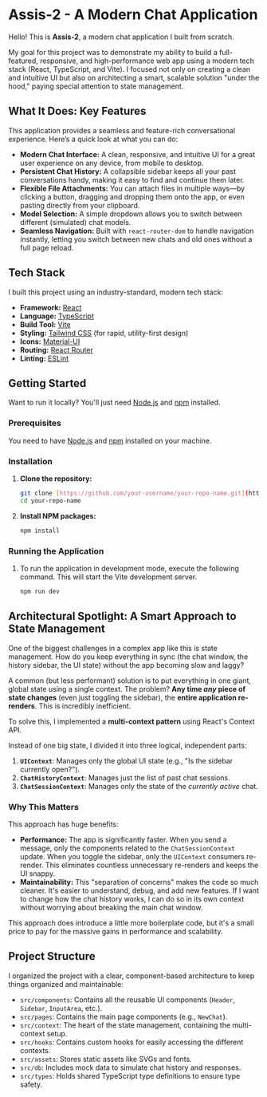 # Assis-2 - A Modern Chat Application

Hello! This is **Assis-2**, a modern chat application I built from scratch.

My goal for this project was to demonstrate my ability to build a full-featured, responsive, and high-performance web app using a modern tech stack (React, TypeScript, and Vite). I focused not only on creating a clean and intuitive UI but also on architecting a smart, scalable solution "under the hood," paying special attention to state management.

## What It Does: Key Features

This application provides a seamless and feature-rich conversational experience. Here’s a quick look at what you can do:

- **Modern Chat Interface:** A clean, responsive, and intuitive UI for a great user experience on any device, from mobile to desktop.
- **Persistent Chat History:** A collapsible sidebar keeps all your past conversations handy, making it easy to find and continue them later.
- **Flexible File Attachments:** You can attach files in multiple ways—by clicking a button, dragging and dropping them onto the app, or even pasting directly from your clipboard.
- **Model Selection:** A simple dropdown allows you to switch between different (simulated) chat models.
- **Seamless Navigation:** Built with `react-router-dom` to handle navigation instantly, letting you switch between new chats and old ones without a full page reload.

## Tech Stack

I built this project using an industry-standard, modern tech stack:

- **Framework:** [React](https://react.dev/)
- **Language:** [TypeScript](https://www.typescriptlang.org/)
- **Build Tool:** [Vite](https://vitejs.dev/)
- **Styling:** [Tailwind CSS](https://tailwindcss.com/) (for rapid, utility-first design)
- **Icons:** [Material-UI](https://mui.com/)
- **Routing:** [React Router](https://reactrouter.com/)
- **Linting:** [ESLint](https://eslint.org/)

## Getting Started

Want to run it locally? You'll just need [Node.js](https://nodejs.org/) and [npm](https://www.npmjs.com/) installed.

### Prerequisites

You need to have [Node.js](https://nodejs.org/) and [npm](https://www.npmjs.com/) installed on your machine.

### Installation

1.  **Clone the repository:**

    ```sh
    git clone [https://github.com/your-username/your-repo-name.git](https://github.com/your-username/your-repo-name.git)
    cd your-repo-name
    ```

2.  **Install NPM packages:**
    ```sh
    npm install
    ```

### Running the Application

1. To run the application in development mode, execute the following command. This will start the Vite development server.

   ```sh
   npm run dev
   ```

## Architectural Spotlight: A Smart Approach to State Management

One of the biggest challenges in a complex app like this is state management. How do you keep everything in sync (the chat window, the history sidebar, the UI state) without the app becoming slow and laggy?

A common (but less performant) solution is to put everything in one giant, global state using a single context. The problem? **Any time _any_ piece of state changes** (even just toggling the sidebar), the **entire application re-renders**. This is incredibly inefficient.

To solve this, I implemented a **multi-context pattern** using React's Context API.

Instead of one big state, I divided it into three logical, independent parts:

1.  **`UIContext`**: Manages only the global UI state (e.g., "Is the sidebar currently open?").
2.  **`ChatHistoryContext`**: Manages just the list of past chat sessions.
3.  **`ChatSessionContext`**: Manages only the state of the _currently active_ chat.

### Why This Matters

This approach has huge benefits:

- **Performance:** The app is significantly faster. When you send a message, only the components related to the `ChatSessionContext` update. When you toggle the sidebar, only the `UIContext` consumers re-render. This eliminates countless unnecessary re-renders and keeps the UI snappy.
- **Maintainability:** This "separation of concerns" makes the code so much cleaner. It's easier to understand, debug, and add new features. If I want to change how the chat history works, I can do so in its own context without worrying about breaking the main chat window.

This approach does introduce a little more boilerplate code, but it's a small price to pay for the massive gains in performance and scalability.

## Project Structure

I organized the project with a clear, component-based architecture to keep things organized and maintainable:

- `src/components`: Contains all the reusable UI components (`Header`, `Sidebar`, `InputArea`, etc.).
- `src/pages`: Contains the main page components (e.g., `NewChat`).
- `src/context`: The heart of the state management, containing the multi-context setup.
- `src/hooks`: Contains custom hooks for easily accessing the different contexts.
- `src/assets`: Stores static assets like SVGs and fonts.
- `src/db`: Includes mock data to simulate chat history and responses.
- `src/types`: Holds shared TypeScript type definitions to ensure type safety.
